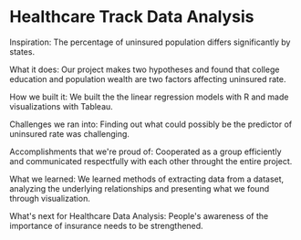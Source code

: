 # Healthcare Track Data Analysis

Inspiration: The percentage of uninsured population differs significantly by states.

What it does: Our project makes two hypotheses and found that college education and population wealth are two factors affecting uninsured rate.

How we built it: We built the the linear regression models with R and made visualizations with Tableau.

Challenges we ran into: Finding out what could possibly be the predictor of uninsured rate was challenging.

Accomplishments that we're proud of: Cooperated as a group efficiently and communicated respectfully with each other throught the entire project.

What we learned: We learned methods of extracting data from a dataset, analyzing the underlying relationships and presenting what we found through visualization.

What's next for Healthcare Data Analysis: People's awareness of the importance of insurance needs to be strengthened.
